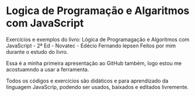 # Logica de Programação e Algaritmos com JavaScript
Exercícios e exemplos do livro: Lógica de Programagação e Algoritmos com JavaScript - 2ª Ed - Novatec - Edécio Fernando lepsen
Feitos por mim durante o estudo do livro.

Essa é a minha primeira apresentação ao GitHub também, logo estou me acostuamndo a usar a ferramenta. 

Todos os códigos e exercícios são didáticos e para aprendizado da linguagem JavaScrip, podendo ser usados, baixados e editados livremente. 
